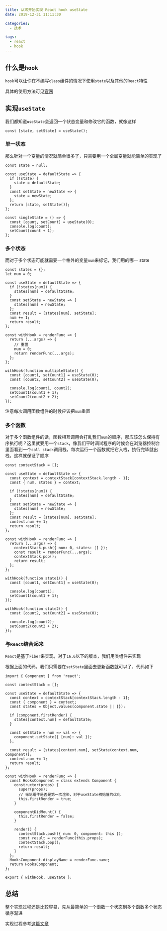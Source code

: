 ```yaml
---
title: 从零开始实现 React hook useState
date: 2019-12-31 11:11:30

categories:
  - 技术

tags:
  - react
  - hook
---
```


## 什么是`hook`

`hook`可以让你在不编写`class`组件的情况下使用`state`以及其他的`React`特性

具体的使用方法可见[官网][0]

## 实现`useState`

我们都知道`useState`会返回一个状态变量和修改它的函数，就像这样

```
const [state, setState] = useState();
```

### 单一状态

那么针对一个变量的情况就简单很多了，只需要用一个全局变量就能简单的实现了

```
const state = null;

const useState = defaultState => {
  if (!state) {
    state = defaultState;
  }
  const setState = newState => {
    state = newState;
  };
  return [state, setState()];
};

const singleState = () => {
  const [count, setCount] = useState(0);
  console.log(count);
  setCount(count + 1);
};
```

### 多个状态

而对于多个状态可能就需要一个格外的变量`num`来标记，我们用的哪一 state

```
const states = {};
let num = 0;

const useState = defaultState => {
  if (!states[num]) {
    states[num] = defaultState;
  }
  const setState = newState => {
    states[num] = newState;
  };
  const result = [states[num], setState];
  num += 1;
  return result;
};

const withHook = renderFunc => {
  return (...args) => {
    // 重置
    num = 0;
    return renderFunc(...args);
  };
};

withHook(function multipleState() {
  const [count1, setCount1] = useState(0);
  const [count2, setCount2] = useState(0);

  console.log(count1, count2);
  setCount1(count1 + 1);
  setCount2(count2 + 2);
});
```

注意每次调用函数组件的时候应该把`num`重置

### 多个函数

对于多个函数组件的话，函数相互调用会打乱我们`num`的顺序，那应该怎么保持有序执行呢？这里就要用一个`stack`，像我们平时调试程序的时候会在浏览器控制台里面看到一个`call stack`调用栈，每次运行一个函数就把它入栈，执行完毕就出栈，这样就保证了顺序

```
const contextStack = [];

const useState = defaultState => {
  const context = contextStack[contextStack.length - 1];
  const { num, states } = context;

  if (!states[num]) {
    states[num] = defaultState;
  }
  const setState = newState => {
    states[num] = newState;
  };
  const result = [states[num], setState];
  context.num += 1;
  return result;
};

const withHook = renderFunc => {
  return (...args) => {
    contextStack.push({ num: 0, states: [] });
    const result = renderFunc(...args);
    contextStack.pop();
    return result;
  };
};

withHook(function state1() {
  const [count1, setCount1] = useState(0);

  console.log(count1);
  setCount1(count1 + 1);
});

withHook(function state2() {
  const [count2, setCount2] = useState(0);

  console.log(count2);
  setCount2(count2 + 2);
});
```

### 与`React`结合起来

`React`是基于`Fiber`来实现，对于`16.6`以下的版本，我们用类组件来实现

根据上面的代码，我们只需要在`setState`里面去更新函数就可以了，代码如下

```
import { Component } from 'react';

const contextStack = [];

const useState = defaultState => {
  const context = contextStack[contextStack.length - 1];
  const { component } = context;
  const states = Object.values(component.state || {});

  if (component.firstRender) {
    states[context.num] = defaultState;
  }

  const setState = num => val => {
    component.setState({ [num]: val });
  };

  const result = [states[context.num], setState(context.num, component)];
  context.num += 1;
  return result;
};

const withHook = renderFunc => {
  const HooksComponent = class extends Component {
    constructor(props) {
      super(props);
      // 标记组件是否是第一次渲染，对于useState初始值的优化
      this.firstRender = true;
    }

    componentDidMount() {
      this.firstRender = false;
    }

    render() {
      contextStack.push({ num: 0, component: this });
      const result = renderFunc(this.props);
      contextStack.pop();
      return result;
    }
  };
  HooksComponent.displayName = renderFunc.name;
  return HooksComponent;
};

export { withHook, useState };
```

## 总结

整个实现过程还是比较容易，先从最简单的一个函数一个状态到多个函数多个状态循序渐进

实现过程参考[这篇文章][1]

[0]: https://zh-hans.reactjs.org/docs/hooks-intro.html#___gatsby
[1]: https://zhuanlan.zhihu.com/p/50358654
